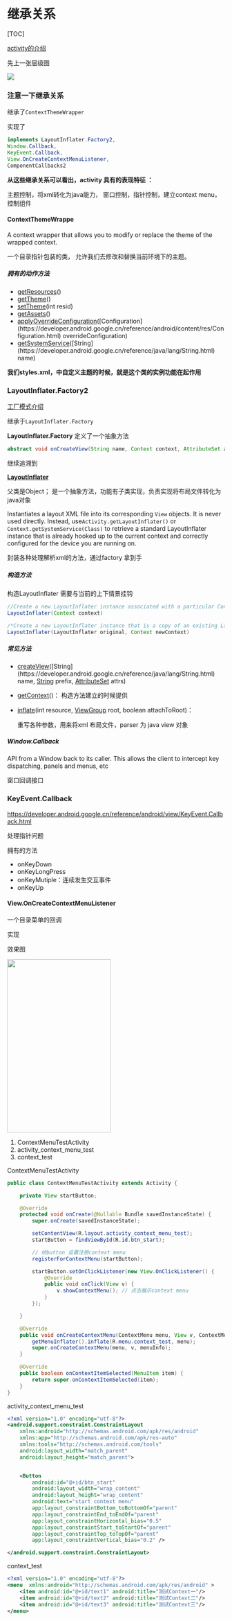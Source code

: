 # 继承关系

[TOC]



[activity的介绍](https://developer.android.google.cn/reference/android/app/Activity)

先上一张层级图

<img src="../picture/AppCompatActivity.png" />

### 注意一下继承关系

继承了`ContextThemeWrapper` 

实现了

```java
implements LayoutInflater.Factory2,
Window.Callback,
KeyEvent.Callback,
View.OnCreateContextMenuListener,
ComponentCallbacks2
```



**从这些继承关系可以看出，activity 具有的表现特征 ：**

主题控制，将xml转化为java能力， 窗口控制，指针控制，建立context menu， 控制组件



#### ContextThemeWrappe

A context wrapper that allows you to modify or replace the theme of the wrapped context.

一个目录指针包装的类， 允许我们去修改和替换当前环境下的主题。

##### 拥有的动作方法

- [getResources](https://developer.android.google.cn/reference/android/view/ContextThemeWrapper.html#getResources())()
- [getTheme](https://developer.android.google.cn/reference/android/view/ContextThemeWrapper.html#getTheme())()
- [setTheme](https://developer.android.google.cn/reference/android/view/ContextThemeWrapper.html#setTheme(int))(int resid)
- [getAssets](https://developer.android.google.cn/reference/android/view/ContextThemeWrapper.html#getAssets())()
- [applyOverrideConfiguration](https://developer.android.google.cn/reference/android/view/ContextThemeWrapper.html#applyOverrideConfiguration(android.content.res.Configuration))([Configuration](https://developer.android.google.cn/reference/android/content/res/Configuration.html) overrideConfiguration)
- [getSystemService](https://developer.android.google.cn/reference/android/view/ContextThemeWrapper.html#getSystemService(java.lang.String))([String](https://developer.android.google.cn/reference/java/lang/String.html) name)

**我们styles.xml，中自定义主题的时候，就是这个类的实例功能在起作用**





### LayoutInflater.Factory2

[工厂模式介绍](..\pattern\factory.md)

继承于`LayoutInflater.Factory`

**LayoutInflater.Factory** 定义了一个抽象方法

```java
abstract void onCreateView(String name, Context context, AttributeSet attrs){}
```

继续追溯到

**[LayoutInflater](https://developer.android.google.cn/reference/android/view/LayoutInflater)**

父类是Object； 是一个抽象方法，功能有子类实现，负责实现将布局文件转化为java对象

Instantiates a layout XML file into its corresponding `View` objects. It is never used directly. Instead, use`Activity.getLayoutInflater()` or `Context.getSystemService(Class)` to retrieve a standard LayoutInflater instance that is already hooked up to the current context and correctly configured for the device you are running on.

封装各种处理解析xml的方法，通过factory 拿到手



##### 构造方法

构造LayoutInflater 需要与当前的上下情景挂钩

```java
//Create a new LayoutInflater instance associated with a particular Context.
LayoutInflater(Context context)

/*Create a new LayoutInflater instance that is a copy of an existing LayoutInflater, optionally with its Context changed.*/
LayoutInflater(LayoutInflater original, Context newContext)

```



##### 常见方法

- [createView](https://developer.android.google.cn/reference/android/view/LayoutInflater.html#createView(java.lang.String,%20java.lang.String,%20android.util.AttributeSet))([String](https://developer.android.google.cn/reference/java/lang/String.html) name, [String](https://developer.android.google.cn/reference/java/lang/String.html) prefix, [AttributeSet](https://developer.android.google.cn/reference/android/util/AttributeSet.html) attrs)

- [getContext](https://developer.android.google.cn/reference/android/view/LayoutInflater.html#getContext())()： 构造方法建立的时候提供

- [inflate](https://developer.android.google.cn/reference/android/view/LayoutInflater.html#inflate(int,%20android.view.ViewGroup,%20boolean))(int resource, [ViewGroup](https://developer.android.google.cn/reference/android/view/ViewGroup.html) root, boolean attachToRoot)：

  重写各种参数，用来将xml 布局文件，parser 为 java view 对象



##### Window.Callback

API from a Window back to its caller. This allows the client to intercept key dispatching, panels and menus, etc

窗口回调接口



### KeyEvent.Callback

https://developer.android.google.cn/reference/android/view/KeyEvent.Callback.html

处理指针问题

拥有的方法

- onKeyDown
- onKeyLongPress
- onKeyMutiple：连续发生交互事件
- onKeyUp



#### View.OnCreateContextMenuListener

一个目录菜单的回调

实现

效果图

<img src="../picture/context_menu.png" style="width: 240px; height:400px;" />

1. <a herf="#ContextMenuTestActivity">ContextMenuTestActivity</a>
2. <a herf="#activity_context_menu_test">activity_context_menu_test</a>
3. <a herf="#context_test">context_test</a>





<a id="ContextMenuTestActivity">ContextMenuTestActivity</a>

```java
public class ContextMenuTestActivity extends Activity {

    private View startButton;

    @Override
    protected void onCreate(@Nullable Bundle savedInstanceState) {
        super.onCreate(savedInstanceState);

        setContentView(R.layout.activity_context_menu_test);
        startButton = findViewById(R.id.btn_start);

        // 给button 设置注册context menu
        registerForContextMenu(startButton);

        startButton.setOnClickListener(new View.OnClickListener() {
            @Override
            public void onClick(View v) {
                v.showContextMenu(); // 点击展示context menu
            }
        });

    }

    @Override
    public void onCreateContextMenu(ContextMenu menu, View v, ContextMenu.ContextMenuInfo menuInfo) {
        getMenuInflater().inflate(R.menu.context_test, menu);
        super.onCreateContextMenu(menu, v, menuInfo);
    }

    @Override
    public boolean onContextItemSelected(MenuItem item) {
        return super.onContextItemSelected(item);
    }
}

```

<a id="activity_context_menu_test">activity_context_menu_test</a>

```xml
<?xml version="1.0" encoding="utf-8"?>
<android.support.constraint.ConstraintLayout
    xmlns:android="http://schemas.android.com/apk/res/android"
    xmlns:app="http://schemas.android.com/apk/res-auto"
    xmlns:tools="http://schemas.android.com/tools"
    android:layout_width="match_parent"
    android:layout_height="match_parent">


    <Button
        android:id="@+id/btn_start"
        android:layout_width="wrap_content"
        android:layout_height="wrap_content"
        android:text="start context menu"
        app:layout_constraintBottom_toBottomOf="parent"
        app:layout_constraintEnd_toEndOf="parent"
        app:layout_constraintHorizontal_bias="0.5"
        app:layout_constraintStart_toStartOf="parent"
        app:layout_constraintTop_toTopOf="parent"
        app:layout_constraintVertical_bias="0.2" />

</android.support.constraint.ConstraintLayout>
```

<a id="context_test">context_test</a>

```xml
<?xml version="1.0" encoding="utf-8"?>
<menu  xmlns:android="http://schemas.android.com/apk/res/android" >
    <item android:id="@+id/text1" android:title="测试Context一"/>
    <item android:id="@+id/text2" android:title="测试Context二"/>
    <item android:id="@+id/text3" android:title="测试Context三"/>
</menu>
```





